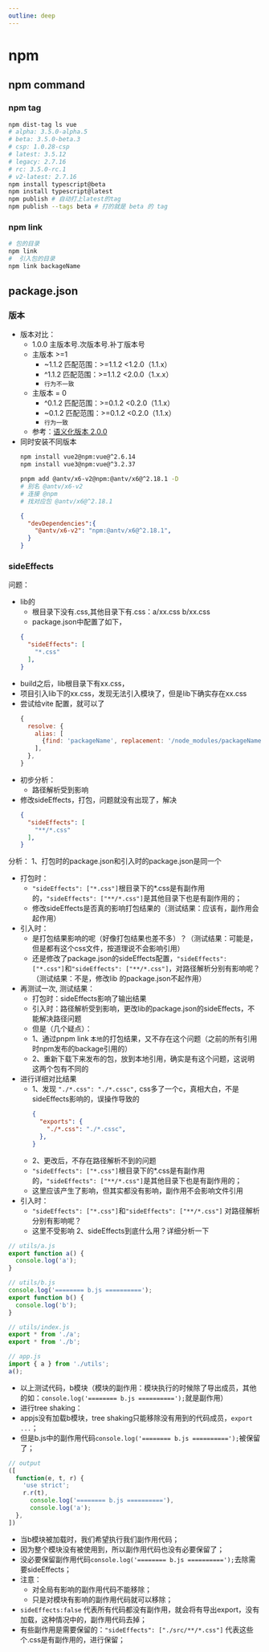 ```yaml
---
outline: deep
---
```

# npm
## npm command
### npm tag
```bash
npm dist-tag ls vue
# alpha: 3.5.0-alpha.5
# beta: 3.5.0-beta.3
# csp: 1.0.28-csp
# latest: 3.5.12
# legacy: 2.7.16
# rc: 3.5.0-rc.1
# v2-latest: 2.7.16
npm install typescript@beta
npm install typescript@latest
npm publish # 自动打上latest的tag
npm publish --tags beta # 打的就是 beta 的 tag
```
### npm link 
```bash
# 包的目录
npm link
#  引入包的目录
npm link backageName
```
## package.json
### 版本
- 版本对比：
  - 1.0.0 主版本号.次版本号.补丁版本号
  - 主版本 >=1
    - ~1.1.2 匹配范围：>=1.1.2 <1.2.0（1.1.x）
    - ^1.1.2 匹配范围：>=1.1.2 <2.0.0（1.x.x）
    - `行为不一致`
  - 主版本 = 0
    - ^0.1.2 匹配范围：>=0.1.2 <0.2.0（1.1.x）
    - ~0.1.2 匹配范围：>=0.1.2 <0.2.0（1.1.x）
    - `行为一致`
  - 参考：[语义化版本 2.0.0](https://semver.org/lang/zh-CN/)
- 同时安装不同版本
  ```bash
  npm install vue2@npm:vue@^2.6.14
  npm install vue3@npm:vue@^3.2.37
  ```
  ```bash
  pnpm add @antv/x6-v2@npm:@antv/x6@^2.18.1 -D
  # 别名 @antv/x6-v2
  # 连接 @npm
  # 找对应包 @antv/x6@^2.18.1
  ```
  ```json
  {
    "devDependencies":{
      "@antv/x6-v2": "npm:@antv/x6@^2.18.1",
    }
  }
  ```
### sideEffects
问题：
- lib的
  - 根目录下没有.css,其他目录下有.css：a/xx.css b/xx.css
  - package.json中配置了如下，
  ```json
  {
    "sideEffects": [
      "*.css"
    ],
  }
  ```
- build之后，lib根目录下有xx.css，
- 项目引入lib下的xx.css，发现无法引入模块了，但是lib下确实存在xx.css
- 尝试给vite 配置，就可以了
  ```js
  {
    resolve: {
      alias: [
        {find: 'packageName', replacement: '/node_modules/packageName'}
      ],
    },
  }
  ```
- 初步分析：
  - 路径解析受到影响
- 修改sideEffects，打包，问题就没有出现了，解决
  ```json
  {
    "sideEffects": [
      "**/*.css"
    ],
  }
  ```
分析：
1、打包时的package.json和引入时的package.json是同一个
- 打包时：
  - `"sideEffects": ["*.css"]`根目录下的*.css是有副作用的，`"sideEffects": ["**/*.css"]`是其他目录下也是有副作用的；
  - 修改sideEffects是否真的影响打包结果的（测试结果：应该有，副作用会起作用）
- 引入时：
  - 是打包结果影响的呢（好像打包结果也差不多）？（测试结果：可能是，但是都有这个css文件，按道理说不会影响引用）
  - 还是修改了package.json的sideEffects配置，`"sideEffects": ["*.css"]`和`"sideEffects": ["**/*.css"]`，对路径解析分别有影响呢？（测试结果：不是，修改lib 的package.json不起作用）
- 再测试一次, 测试结果：
  - 打包时：sideEffects影响了输出结果
  - 引入时：路径解析受到影响，更改lib的package.json的sideEffects，不能解决路径问题
  - 但是（几个疑点）：
  - 1、通过pnpm link `本地`的打包结果，又不存在这个问题（之前的所有引用时npm发布的backage引用的）
  - 2、重新下载下来发布的包，放到本地引用，确实是有这个问题，这说明这两个包有不同的
- 进行详细对比结果
  - 1、发现 `"./*.css": "./*.cssc",` css多了一个c，真相大白，不是sideEffects影响的，误操作导致的
    ```json
    {
      "exports": {
        "./*.css": "./*.cssc",
      },
    }
    ```
  - 2、更改后，不存在路径解析不到的问题
  - `"sideEffects": ["*.css"]`根目录下的*.css是有副作用的，`"sideEffects": ["**/*.css"]`是其他目录下也是有副作用的；
  - 这里应该产生了影响，但其实都没有影响，副作用不会影响文件引用
- 引入时：
  - `"sideEffects": ["*.css"]`和`"sideEffects": ["**/*.css"]` 对路径解析分别有影响呢？
  - 这里不受影响
2、sideEffects到底什么用？详细分析一下
```js
// utils/a.js
export function a() {
  console.log('a');
}
```
```js
// utils/b.js
console.log('======== b.js ==========');
export function b() {
  console.log('b');
}
```
```js
// utils/index.js
export * from './a';
export * from './b';
```
```js
// app.js
import { a } from './utils';
a();
```
- 以上测试代码，b模块（模块的副作用：模块执行的时候除了导出成员，其他的如：`console.log('======== b.js ==========');`就是副作用）
- 进行tree shaking：
- appjs没有加载b模块，tree shaking只能移除没有用到的代码成员，`export ...`；
- 但是b.js中的副作用代码`console.log('======== b.js ==========');`被保留了；
```js
// output
([
  function(e, t, r) {
    'use strict';
    r.r(t),
      console.log('======== b.js =========='),
      console.log('a');
  },
])
```
- 当b模块被加载时，我们希望执行我们副作用代码；
- 因为整个模块没有被使用到，所以副作用代码也没有必要保留了；
- 没必要保留副作用代码`console.log('======== b.js ==========');`去除需要sideEffects；
- 注意：
  - 对全局有影响的副作用代码不能移除；
  - 只是对模块有影响的副作用代码就可以移除；
- `sideEffects:false` 代表所有代码都没有副作用，就会将有导出export，没有加载，这种情况中的，副作用代码去掉；
- 有些副作用是需要保留的：`"sideEffects": ["./src/**/*.css"]` 代表这些个.css是有副作用的，进行保留；


